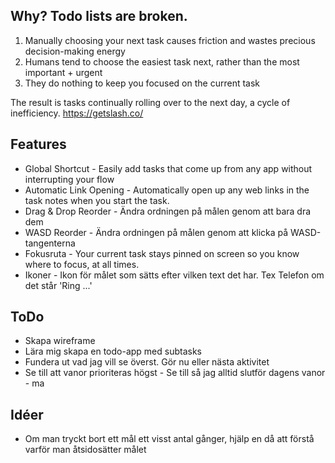 ## Why? Todo lists are broken.

1. Manually choosing your next task causes friction and wastes precious decision-making energy
2. Humans tend to choose the easiest task next, rather than the most important + urgent
3. They do nothing to keep you focused on the current task

The result is tasks continually rolling over to the next day, a cycle of inefficiency.
https://getslash.co/

## Features

- Global Shortcut - Easily add tasks that come up from any app without interrupting your flow
- Automatic Link Opening - Automatically open up any web links in the task notes when you start the task.
- Drag & Drop Reorder - Ändra ordningen på målen genom att bara dra dem
- WASD Reorder - Ändra ordningen på målen genom att klicka på WASD-tangenterna
- Fokusruta - Your current task stays pinned on screen so you know where to focus, at all times.
- Ikoner - Ikon för målet som sätts efter vilken text det har. Tex Telefon om det står 'Ring ...'

## ToDo

- Skapa wireframe
- Lära mig skapa en todo-app med subtasks
- Fundera ut vad jag vill se överst. Gör nu eller nästa aktivitet
- Se till att vanor prioriteras högst - Se till så jag alltid slutför dagens vanor - ma


## Idéer

- Om man tryckt bort ett mål ett visst antal gånger, hjälp en då att förstå varför man åtsidosätter målet
